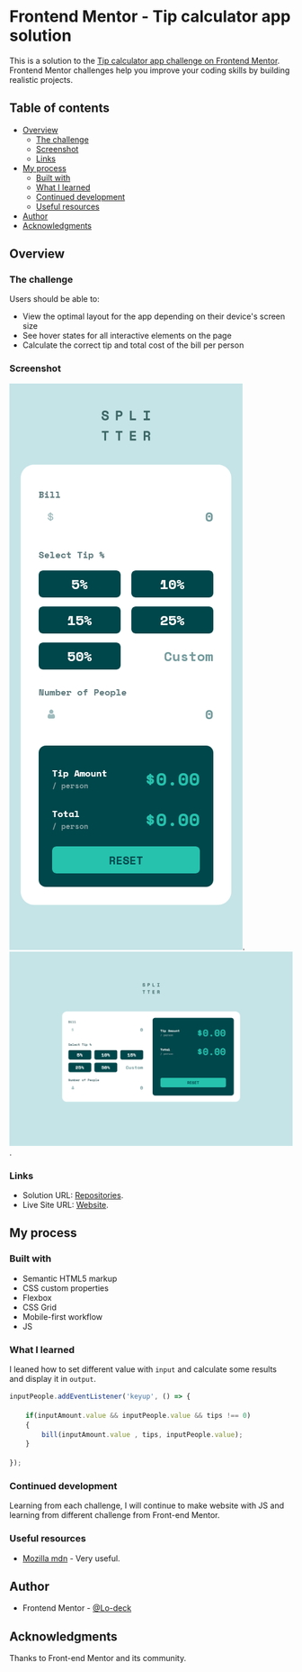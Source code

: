 # Frontend Mentor - Tip calculator app solution

This is a solution to the [Tip calculator app challenge on Frontend Mentor](https://www.frontendmentor.io/challenges/tip-calculator-app-ugJNGbJUX). Frontend Mentor challenges help you improve your coding skills by building realistic projects.

## Table of contents

- [Overview](#overview)
  - [The challenge](#the-challenge)
  - [Screenshot](#screenshot)
  - [Links](#links)
- [My process](#my-process)
  - [Built with](#built-with)
  - [What I learned](#what-i-learned)
  - [Continued development](#continued-development)
  - [Useful resources](#useful-resources)
- [Author](#author)
- [Acknowledgments](#acknowledgments)


## Overview

### The challenge

Users should be able to:

- View the optimal layout for the app depending on their device's screen size
- See hover states for all interactive elements on the page
- Calculate the correct tip and total cost of the bill per person


### Screenshot

![screenshot mobile](https://github.com/Lo-Deck/Tip-calculator-app/blob/main/screenshot/Tip%20calculator%20app-mobile.png).
![screenshot desktop](https://github.com/Lo-Deck/Tip-calculator-app/blob/main/screenshot/Tip%20calculator%20app-desktop.png).


### Links

- Solution URL: [Repositories](https://github.com/Lo-Deck/Tip-calculator-app).
- Live Site URL: [Website](https://lo-deck.github.io/Tip-calculator-app/).


## My process

### Built with

- Semantic HTML5 markup
- CSS custom properties
- Flexbox
- CSS Grid
- Mobile-first workflow
- JS


### What I learned

I leaned how to set different value with `input` and calculate some results and display it in `output`.

```js
inputPeople.addEventListener('keyup', () => {

    if(inputAmount.value && inputPeople.value && tips !== 0)
    {
        bill(inputAmount.value , tips, inputPeople.value);
    }

});
```


### Continued development

Learning from each challenge, I will continue to make website with JS and learning from different challenge from Front-end Mentor.


### Useful resources

- [Mozilla mdn](https://developer.mozilla.org/) - Very useful.


## Author

- Frontend Mentor - [@Lo-deck](https://www.frontendmentor.io/profile/Lo-Deck)


## Acknowledgments

Thanks to Front-end Mentor and its community.
